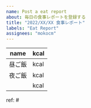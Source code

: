 ```yaml
---
name: Post a eat report
about: 毎日の食事レポートを登録する
title: "2022/XX/XX 食事レポート"
labels: "Eat Report"
assignees: "mokocm"
---
```


|name|kcal|
|-----|---|
|昼ご飯|kcal|
|夜ご飯|kcal|
||kcal|

ref: #
